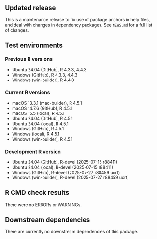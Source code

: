 ## Updated release

This is a maintenance release to fix use of package anchors in help files,
and deal with changes in dependency packages.
See `NEWS.md` for a full list of changes.

## Test environments

### Previous R versions
* Ubuntu 24.04                 (GitHub), R 4.3.3, 4.4.3
* Windows                      (GitHub), R 4.3.3, 4.4.3
* Windows                 (win-builder), R 4.4.3

### Current R versions
* macOS 13.3.1            (mac-builder), R 4.5.1
* macOS 14.7.6                 (GitHub), R 4.5.1
* macOS 15.5                    (local), R 4.5.1
* Ubuntu 24.04                 (GitHub), R 4.5.1
* Ubuntu 24.04                  (local), R 4.5.1
* Windows                      (GitHub), R 4.5.1
* Windows                       (local), R 4.5.1
* Windows                 (win-builder), R 4.5.1

### Development R version
* Ubuntu 24.04                 (GitHub), R-devel (2025-07-15 r88411)
* Ubuntu 24.04                  (local), R-devel (2025-07-15 r88411)
* Windows                      (GitHub), R-devel (2025-07-27 r88459 ucrt)
* Windows                 (win-builder), R-devel (2025-07-27 r88459 ucrt)

## R CMD check results

There were no ERRORs or WARNINGs.

## Downstream dependencies

There are currently no downstream dependencies of this package.
